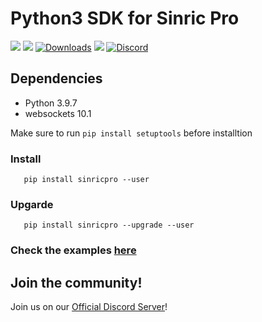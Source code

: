# Python3 SDK for Sinric Pro

[![](https://img.shields.io/pypi/format/sinricpro.svg)](https://github.com/sinricpro/Python-SDK)
[![](https://img.shields.io/pypi/v/sinricpro.svg)](https://github.com/sinricpro/Python-SDK)
[![Downloads](https://pepy.tech/badge/sinricpro)](https://pypi.org/project/sinricpro/)
[![](https://img.shields.io/github/repo-size/sinricpro/Python-SDK.svg)](https://github.com/sinricpro/Python-SDK)
[![Discord](https://img.shields.io/badge/discord-%23python-blue.svg)](https://discord.gg/W5299EgB59) </br>

## Dependencies
* Python 3.9.7
* websockets 10.1

Make sure to run `pip install setuptools` before installtion

### Install
       pip install sinricpro --user

### Upgarde

       pip install sinricpro --upgrade --user

### Check the examples [here](https://github.com/sinricpro/python-sdk/tree/master/examples) 

## Join the community!
Join us on our [Official Discord Server](https://discord.gg/W5299EgB59)!
